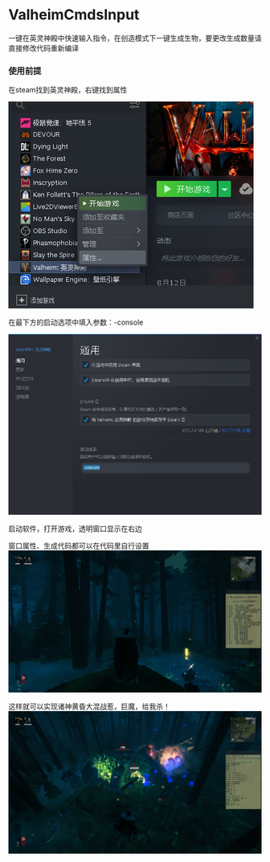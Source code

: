 # ValheimCmdsInput
一键在英灵神殿中快速输入指令，在创造模式下一键生成生物，要更改生成数量请直接修改代码重新编译

### 使用前提
在steam找到英灵神殿，右键找到属性

![image](https://raw.githubusercontent.com/icecoins/ValheimCmdsInput/main/1.png)

在最下方的启动选项中填入参数：-console

![image](https://raw.githubusercontent.com/icecoins/ValheimCmdsInput/main/2.png)

启动软件，打开游戏，透明窗口显示在右边

窗口属性、生成代码都可以在代码里自行设置
![image](https://raw.githubusercontent.com/icecoins/ValheimCmdsInput/main/3.png)

这样就可以实现诸神黄昏大混战惹，巨魔，给我杀！
![image](https://raw.githubusercontent.com/icecoins/ValheimCmdsInput/main/4.png)
